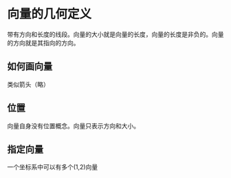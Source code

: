 # 向量的几何定义

带有方向和长度的线段。向量的大小就是向量的长度，向量的长度是非负的。向量的方向就是其指向的方向。

## 如何画向量

类似箭头（略）

## 位置

向量自身没有位置概念。向量只表示方向和大小。

## 指定向量

一个坐标系中可以有多个(1,2)向量
